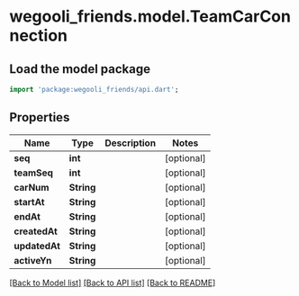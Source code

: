 # wegooli_friends.model.TeamCarConnection

## Load the model package

```dart
import 'package:wegooli_friends/api.dart';
```

## Properties

| Name          | Type       | Description | Notes      |
| ------------- | ---------- | ----------- | ---------- |
| **seq**       | **int**    |             | [optional] |
| **teamSeq**   | **int**    |             | [optional] |
| **carNum**    | **String** |             | [optional] |
| **startAt**   | **String** |             | [optional] |
| **endAt**     | **String** |             | [optional] |
| **createdAt** | **String** |             | [optional] |
| **updatedAt** | **String** |             | [optional] |
| **activeYn**  | **String** |             | [optional] |

[[Back to Model list]](../README.md#documentation-for-models)
[[Back to API list]](../README.md#documentation-for-api-endpoints)
[[Back to README]](../README.md)
